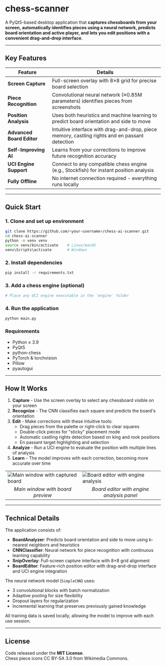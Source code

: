 # chess-scanner

A PyQt5-based desktop application that **captures chessboards from your screen, automatically identifies pieces using a neural network, predicts board orientation and active player, and lets you edit positions with a convenient drag-and-drop interface**.

---

## Key Features

| Feature | Details |
|---------|---------|
| **Screen Capture** | Full-screen overlay with 8×8 grid for precise board selection |
| **Piece Recognition** | Convolutional neural network (≈0.85M parameters) identifies pieces from screenshots |
| **Position Analysis** | Uses both heuristics and machine learning to predict board orientation and side to move |
| **Advanced Board Editor** | Intuitive interface with drag-and-drop, piece memory, castling rights and en passant detection |
| **Self-Improving AI** | Learns from your corrections to improve future recognition accuracy |
| **UCI Engine Support** | Connect to any compatible chess engine (e.g., Stockfish) for instant position analysis |
| **Fully Offline** | No internet connection required - everything runs locally |

---

## Quick Start

### 1. Clone and set up environment
```bash
git clone https://github.com/<your-username>/chess-ai-scanner.git
cd chess-ai-scanner
python -m venv venv
source venv/bin/activate    # Linux/macOS
venv\Scripts\activate       # Windows
```

### 2. Install dependencies
```bash
pip install -r requirements.txt
```

### 3. Add a chess engine (optional)
```bash
# Place any UCI engine executable in the 'engine' folder
```

### 4. Run the application
```bash
python main.py
```

### Requirements
- Python ≥ 3.9
- PyQt5
- python-chess
- PyTorch & torchvision
- Pillow
- pyautogui

---

## How It Works

1. **Capture** - Use the screen overlay to select any chessboard visible on your screen
2. **Recognize** - The CNN classifies each square and predicts the board's orientation
3. **Edit** - Make corrections with these intuitive tools:
   - Drag pieces from the palette or right-click to clear squares
   - Double-click pieces for "sticky" placement mode
   - Automatic castling rights detection based on king and rook positions
   - En passant target highlighting and selection
4. **Analyze** - Run a UCI engine to evaluate the position with multiple lines of analysis
5. **Learn** - The model improves with each correction, becoming more accurate over time

<table>
  <tr>
    <td><img src="https://github.com/user-attachments/assets/c6594f4b-6fff-49b0-a3f3-50baaf257380" alt="Main window with captured board"></td>
    <td><img src="https://github.com/user-attachments/assets/4710b8e6-4b21-446f-897f-7a9f44fafc0f" alt="Board editor with engine analysis"></td>
  </tr>
  <tr>
    <td align="center"><em>Main window with board preview</em></td>
    <td align="center"><em>Board editor with engine analysis panel</em></td>
  </tr>
</table>

---

## Technical Details

The application consists of:

- **BoardAnalyzer**: Predicts board orientation and side to move using k-nearest neighbors and heuristics
- **CNNClassifier**: Neural network for piece recognition with continuous learning capability
- **SnipOverlay**: Full-screen capture interface with 8×8 grid alignment
- **BoardEditor**: Feature-rich position editor with drag-and-drop interface and UCI engine integration

The neural network model (`SimpleCNN`) uses:
- 3 convolutional blocks with batch normalization
- Adaptive pooling for size flexibility
- Dropout layers for regularization
- Incremental learning that preserves previously gained knowledge

All training data is saved locally, allowing the model to improve with each use session.

---

## License

Code released under the **MIT License**.  
Chess piece icons CC BY-SA 3.0 from Wikimedia Commons.
